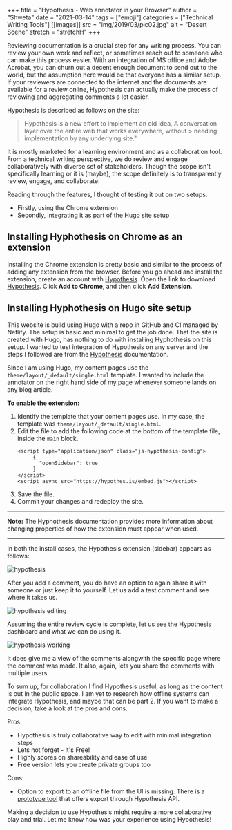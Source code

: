 +++
title = "Hypothesis - Web annotator in your Browser"
author = "Shweta"
date = "2021-03-14"
tags = ["emoji"]
categories = ["Technical Writing Tools"]
[[images]]
  src = "img/2019/03/pic02.jpg"
  alt = "Desert Scene"
  stretch = "stretchH"
+++

Reviewing documentation is a crucial step for any writing process. You can review your own work and reflect, or sometimes 
reach out to someone who can make this process easier. With an integration of MS office and Adobe Acrobat, you can churn out a decent enough document to send out to the world, but the assumption here would be that everyone has a similar setup. 
If your reviewers are connected to the internet and the documents are available for a review online, Hypothesis can actually make
the process of reviewing and aggregating comments a lot easier. 

Hypothesis is described as follows on the site:

> Hypothesis is a new effort to implement an old idea, A conversation layer over the entire web that works everywhere, without  > needing implementation by any underlying site."

It is mostly marketed for a learning environment and as a collaboration tool. From a technical writing perspective, we do review and engage collaboratively with diverse set of stakeholders. Though the scope isn't specifically learning or it is (maybe), the scope definitely is to transparently review, engage, and collaborate. 

Reading through the features, I thought of testing it out on two setups. 

- Firstly, using the Chrome extension
- Secondly, integrating it as part of the Hugo site setup

## Installing Hyphothesis on Chrome as an extension

Installing the Chrome extension is pretty basic and similar to the process of adding any extension from the browser. Before you go ahead and install the extension, create an account with [Hypothesis](https://web.hypothes.is/). Open the link to download [Hypothesis](https://chrome.google.com/webstore/detail/hypothesis-web-pdf-annota/bjfhmglciegochdpefhhlphglcehbmek). Click **Add to Chrome**, and then click **Add Extension**. 

## Installing Hyphothesis on Hugo site setup

This website is build using Hugo with a repo in GitHub and CI managed by Netlify. The setup is basic and minimal to get the job done. That the site is created with Hugo, has nothing to do with installing Hyphothesis on this setup. I wanted to test integration of Hypothesis on any server and the steps I followed are from the [Hypothesis](https://h.readthedocs.io/projects/client/en/latest/publishers/) documentation.

Since I am using Hugo, my content pages use the `theme/layout/_default/single.html` template. I wanted to include the annotator on the right hand side of my page whenever someone lands on any blog article. 

**To enable the extension:**

1. Identify the template that your content pages use. In my case, the template was `theme/layout/_default/single.html`.
2. Edit the file to add the following code at the bottom of the template file, inside the `main` block.
   ```
   <script type="application/json" class="js-hypothesis-config">
        {
          "openSidebar": true
        }
   </script>
   <script async src="https://hypothes.is/embed.js"></script>
   ```
3. Save the file.
4. Commit your changes and redeploy the site.

---
**Note:** The Hyphothesis documentation provides more information about changing properties of how the extension must appear when used.

---

In both the install cases, the Hypothesis extension (sidebar) appears as follows:

![hypothesis](/img/main/hypothesis.png)

After you add a comment, you do have an option to again share it with someone or just keep it to yourself. Let us add a test comment and see where it takes us. 

![hypothesis editing](/img/main/hypothesis1.png)

Assuming the entire review cycle is complete, let us see the Hypothesis dashboard and what we can do using it.

![hypothesis working](/img/main/hypothesis2.png)

It does give me a view of the comments alongwith the specific page where the comment was made. It also, again, lets you share the comments with multiple users. 

To sum up, for collaboration I find Hypothesis useful, as long as the content is out in the public space. I am yet to research how offline systems can integrate Hypothesis, and maybe that can be part 2. If you want to make a decision, take a look at the pros and cons.

Pros:

- Hypothesis is truly collaborative way to edit with minimal integration steps
- Lets not forget - it's Free!
- Highly scores on shareability and ease of use
- Free version lets you create private groups too

Cons:

- Option to export to an offline file from the UI is missing. There is a [prototype tool](https://jonudell.info/h/facet/?max=50) that offers export through Hypothesis API. 

Making a decision to use Hypothesis might require a more collaborative play and trial. Let me know how was your experience using Hypothesis!



